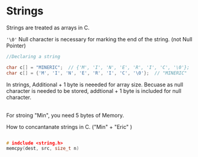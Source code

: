 # Strings
Strings are treated as arrays in C.

`'\0'` Null character is necessary for marking the end of the string. (not Null Pointer)

``` C
//Declaring a string

char c[] = "MINERIC";  // {'M', 'I', 'N', 'E', 'R', 'I', 'C', '\0'};
char c[] = {'M', 'I', 'N', 'E', 'R', 'I', 'C', '\0'};  // "MINERIC"
```

In strings, 
Additional + 1 byte is neeeded for array size.
Becuase as null character is needed to be stored, addtional + 1 byte is included for null character.

<br>
For stroing "Min", you need 5 bytes of Memory.


How to concantanate strings in C. ("Min" + "Eric" )

``` c

# indclude <string.h>
memcpy(dest, src, size_t n)

```
